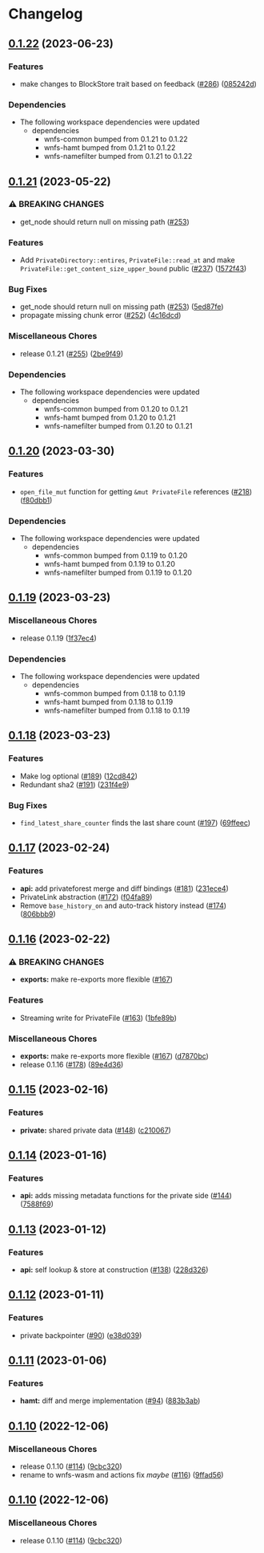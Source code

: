 # Changelog

## [0.1.22](https://github.com/wnfs-wg/rs-wnfs/compare/wnfs-v0.1.21...wnfs-v0.1.22) (2023-06-23)


### Features

* make changes to BlockStore trait based on feedback ([#286](https://github.com/wnfs-wg/rs-wnfs/issues/286)) ([085242d](https://github.com/wnfs-wg/rs-wnfs/commit/085242d15aa48db17d77ed45e1c7717d13ed105f))


### Dependencies

* The following workspace dependencies were updated
  * dependencies
    * wnfs-common bumped from 0.1.21 to 0.1.22
    * wnfs-hamt bumped from 0.1.21 to 0.1.22
    * wnfs-namefilter bumped from 0.1.21 to 0.1.22

## [0.1.21](https://github.com/wnfs-wg/rs-wnfs/compare/wnfs-v0.1.20...wnfs-v0.1.21) (2023-05-22)


### ⚠ BREAKING CHANGES

* get_node should return null on missing path ([#253](https://github.com/wnfs-wg/rs-wnfs/issues/253))

### Features

* Add `PrivateDirectory::entires`, `PrivateFile::read_at` and make `PrivateFile::get_content_size_upper_bound` public ([#237](https://github.com/wnfs-wg/rs-wnfs/issues/237)) ([1572f43](https://github.com/wnfs-wg/rs-wnfs/commit/1572f432b6ae5366436cdefda7defd71c23b0ca7))


### Bug Fixes

* get_node should return null on missing path ([#253](https://github.com/wnfs-wg/rs-wnfs/issues/253)) ([5ed87fe](https://github.com/wnfs-wg/rs-wnfs/commit/5ed87fe6359a19abdea5f34dd0537fd5d62c98a8))
* propagate missing chunk error ([#252](https://github.com/wnfs-wg/rs-wnfs/issues/252)) ([4c16dcd](https://github.com/wnfs-wg/rs-wnfs/commit/4c16dcd4725c8b499a01184530e0e95ed8f4a9d5))


### Miscellaneous Chores

* release 0.1.21 ([#255](https://github.com/wnfs-wg/rs-wnfs/issues/255)) ([2be9f49](https://github.com/wnfs-wg/rs-wnfs/commit/2be9f4999d279acccfcda3b690d69dcbcdf8e60b))


### Dependencies

* The following workspace dependencies were updated
  * dependencies
    * wnfs-common bumped from 0.1.20 to 0.1.21
    * wnfs-hamt bumped from 0.1.20 to 0.1.21
    * wnfs-namefilter bumped from 0.1.20 to 0.1.21

## [0.1.20](https://github.com/wnfs-wg/rs-wnfs/compare/wnfs-v0.1.19...wnfs-v0.1.20) (2023-03-30)


### Features

* `open_file_mut` function for getting `&mut PrivateFile` references ([#218](https://github.com/wnfs-wg/rs-wnfs/issues/218)) ([f80dbb1](https://github.com/wnfs-wg/rs-wnfs/commit/f80dbb19cee471447145245b8c0285608a25ebcc))


### Dependencies

* The following workspace dependencies were updated
  * dependencies
    * wnfs-common bumped from 0.1.19 to 0.1.20
    * wnfs-hamt bumped from 0.1.19 to 0.1.20
    * wnfs-namefilter bumped from 0.1.19 to 0.1.20

## [0.1.19](https://github.com/wnfs-wg/rs-wnfs/compare/wnfs-v0.1.18...wnfs-v0.1.19) (2023-03-23)


### Miscellaneous Chores

* release 0.1.19 ([1f37ec4](https://github.com/wnfs-wg/rs-wnfs/commit/1f37ec4d706b9bcb4305128451cc77063b4f211d))


### Dependencies

* The following workspace dependencies were updated
  * dependencies
    * wnfs-common bumped from 0.1.18 to 0.1.19
    * wnfs-hamt bumped from 0.1.18 to 0.1.19
    * wnfs-namefilter bumped from 0.1.18 to 0.1.19

## [0.1.18](https://github.com/wnfs-wg/rs-wnfs/compare/wnfs-v0.1.17...wnfs-v0.1.18) (2023-03-23)


### Features

* Make log optional ([#189](https://github.com/wnfs-wg/rs-wnfs/issues/189)) ([12cd842](https://github.com/wnfs-wg/rs-wnfs/commit/12cd8428514d7c145b443a78e279dc468fa01a91))
* Redundant sha2 ([#191](https://github.com/wnfs-wg/rs-wnfs/issues/191)) ([231f4e9](https://github.com/wnfs-wg/rs-wnfs/commit/231f4e929378d7a02c9f7f8b095f1c2b1175ec2e))


### Bug Fixes

* `find_latest_share_counter` finds the last share count ([#197](https://github.com/wnfs-wg/rs-wnfs/issues/197)) ([69ffeec](https://github.com/wnfs-wg/rs-wnfs/commit/69ffeeca20cc3106e6d733e2d5adf5f87987630c))

## [0.1.17](https://github.com/wnfs-wg/rs-wnfs/compare/wnfs-v0.1.16...wnfs-v0.1.17) (2023-02-24)


### Features

* **api:** add privateforest merge and diff bindings ([#181](https://github.com/wnfs-wg/rs-wnfs/issues/181)) ([231ece4](https://github.com/wnfs-wg/rs-wnfs/commit/231ece4309cab86d4682693e8e31f8ed99478a1f))
* PrivateLink abstraction ([#172](https://github.com/wnfs-wg/rs-wnfs/issues/172)) ([f04fa89](https://github.com/wnfs-wg/rs-wnfs/commit/f04fa89738e19a095d177e18b35d7e153c380833))
* Remove `base_history_on` and auto-track history instead ([#174](https://github.com/wnfs-wg/rs-wnfs/issues/174)) ([806bbb9](https://github.com/wnfs-wg/rs-wnfs/commit/806bbb93b1f03983165375005e14a9b63ebe67c2))

## [0.1.16](https://github.com/wnfs-wg/rs-wnfs/compare/wnfs-v0.1.15...wnfs-v0.1.16) (2023-02-22)


### ⚠ BREAKING CHANGES

* **exports:** make re-exports more flexible ([#167](https://github.com/wnfs-wg/rs-wnfs/issues/167))

### Features

* Streaming write for PrivateFile ([#163](https://github.com/wnfs-wg/rs-wnfs/issues/163)) ([1bfe89b](https://github.com/wnfs-wg/rs-wnfs/commit/1bfe89bcaabdf679a5338a2c9aa97b76deb00b03))


### Miscellaneous Chores

* **exports:** make re-exports more flexible ([#167](https://github.com/wnfs-wg/rs-wnfs/issues/167)) ([d7870bc](https://github.com/wnfs-wg/rs-wnfs/commit/d7870bc78660458fe9c5252c551a474dcdd045f2))
* release 0.1.16 ([#178](https://github.com/wnfs-wg/rs-wnfs/issues/178)) ([89e4d36](https://github.com/wnfs-wg/rs-wnfs/commit/89e4d36dc9b27ec1ab67db6fc214670efe768f32))

## [0.1.15](https://github.com/wnfs-wg/rs-wnfs/compare/wnfs-v0.1.14...wnfs-v0.1.15) (2023-02-16)


### Features

* **private:** shared private data ([#148](https://github.com/wnfs-wg/rs-wnfs/issues/148)) ([c210067](https://github.com/wnfs-wg/rs-wnfs/commit/c2100679acb1d16d98cb9a2e6aa6e9abc5a8eff2))

## [0.1.14](https://github.com/wnfs-wg/rs-wnfs/compare/wnfs-v0.1.13...wnfs-v0.1.14) (2023-01-16)


### Features

* **api:** adds missing metadata functions for the private side ([#144](https://github.com/wnfs-wg/rs-wnfs/issues/144)) ([7588f69](https://github.com/wnfs-wg/rs-wnfs/commit/7588f69440bfec14b8959f6aecd35eb5f848dacc))

## [0.1.13](https://github.com/wnfs-wg/rs-wnfs/compare/wnfs-v0.1.12...wnfs-v0.1.13) (2023-01-12)


### Features

* **api:** self lookup & store at construction ([#138](https://github.com/wnfs-wg/rs-wnfs/issues/138)) ([228d326](https://github.com/wnfs-wg/rs-wnfs/commit/228d326291926c7e4b593ef66ebb089ce220dacb))

## [0.1.12](https://github.com/wnfs-wg/rs-wnfs/compare/wnfs-v0.1.11...wnfs-v0.1.12) (2023-01-11)


### Features

* private backpointer ([#90](https://github.com/wnfs-wg/rs-wnfs/issues/90)) ([e38d039](https://github.com/wnfs-wg/rs-wnfs/commit/e38d039d3886f8590e00c7f87a530ca207f8a713))

## [0.1.11](https://github.com/wnfs-wg/rs-wnfs/compare/wnfs-v0.1.10...wnfs-v0.1.11) (2023-01-06)


### Features

* **hamt:** diff and merge implementation ([#94](https://github.com/wnfs-wg/rs-wnfs/issues/94)) ([883b3ab](https://github.com/wnfs-wg/rs-wnfs/commit/883b3ab7f9c0ec4c086e83afe7f0510c448f6bbb))

## [0.1.10](https://github.com/wnfs-wg/rs-wnfs/compare/wnfs-v0.1.9...wnfs-v0.1.10) (2022-12-06)


### Miscellaneous Chores

* release 0.1.10 ([#114](https://github.com/wnfs-wg/rs-wnfs/issues/114)) ([9cbc320](https://github.com/wnfs-wg/rs-wnfs/commit/9cbc32076d80a5b7d3138ea891180c689411123f))
* rename to wnfs-wasm and actions fix *maybe* ([#116](https://github.com/wnfs-wg/rs-wnfs/issues/116)) ([9ffad56](https://github.com/wnfs-wg/rs-wnfs/commit/9ffad56e6ab402c8636b13563a5bf516fb962037))

## [0.1.10](https://github.com/wnfs-wg/rs-wnfs/compare/wnfs-v0.1.9...wnfs-v0.1.10) (2022-12-06)


### Miscellaneous Chores

* release 0.1.10 ([#114](https://github.com/wnfs-wg/rs-wnfs/issues/114)) ([9cbc320](https://github.com/wnfs-wg/rs-wnfs/commit/9cbc32076d80a5b7d3138ea891180c689411123f))
